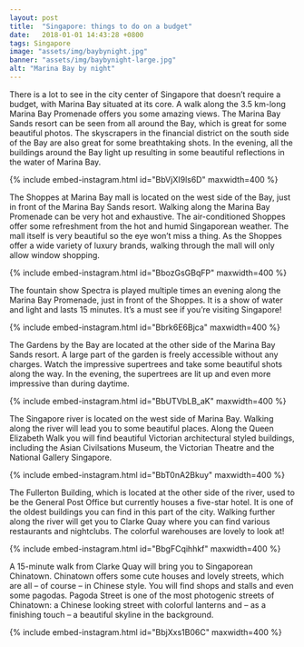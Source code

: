 ```yaml
---
layout: post
title:  "Singapore: things to do on a budget"
date:   2018-01-01 14:43:28 +0800
tags: Singapore
image: "assets/img/baybynight.jpg"
banner: "assets/img/baybynight-large.jpg"
alt: "Marina Bay by night"
---
```

There is a lot to see in the city center of Singapore that doesn’t require a budget, with Marina Bay situated at its core. A walk along the 3.5 km-long Marina Bay Promenade offers you some amazing views. The Marina Bay Sands resort can be seen from all around the Bay, which is great for some beautiful photos. The skyscrapers in the financial district on the south side of the Bay are also great for some breathtaking shots. In the evening, all the buildings around the Bay light up resulting in some beautiful reflections in the water of Marina Bay.

{% include embed-instagram.html id="BbVjXI9ls6D" maxwidth=400 %}

The Shoppes at Marina Bay mall is located on the west side of the Bay, just in front of the Marina Bay Sands resort. Walking along the Marina Bay Promenade can be very hot and exhaustive. The air-conditioned Shoppes offer some refreshment from the hot and humid Singaporean weather. The mall itself is very beautiful so the eye won’t miss a thing. As the Shoppes offer a wide variety of luxury brands, walking through the mall will only allow window shopping. 

{% include embed-instagram.html id="BbozGsGBqFP" maxwidth=400 %}

The fountain show Spectra is played multiple times an evening along the Marina Bay Promenade, just in front of the Shoppes. It is a show of water and light and lasts 15 minutes. It’s a must see if you’re visiting Singapore! 

{% include embed-instagram.html id="Bbrk6E6Bjca" maxwidth=400 %}

The Gardens by the Bay are located at the other side of the Marina Bay Sands resort. A large part of the garden is freely accessible without any charges. Watch the impressive supertrees and take some beautiful shots along the way. In the evening, the supertrees are lit up and even more impressive than during daytime.

{% include embed-instagram.html id="BbUTVbLB_aK" maxwidth=400 %}

The Singapore river is located on the west side of Marina Bay. Walking along the river will lead you to some beautiful places. Along the Queen Elizabeth Walk you will find beautiful Victorian architectural styled buildings, including the Asian Civilsations Museum, the Victorian Theatre and the National Gallery Singapore. 

{% include embed-instagram.html id="BbT0nA2Bkuy" maxwidth=400 %}

The Fullerton Building, which is located at the other side of the river, used to be the General Post Office but currently houses a five-star hotel. It is one of the oldest buildings you can find in this part of the city. Walking further along the river will get you to Clarke Quay where you can find various restaurants and nightclubs. The colorful warehouses are lovely to look at!

{% include embed-instagram.html id="BbgFCqihhkf" maxwidth=400 %}

A 15-minute walk from Clarke Quay will bring you to Singaporean Chinatown. Chinatown offers some cute houses and lovely streets, which are all – of course – in Chinese style. You will find shops and stalls and even some pagodas. Pagoda Street is one of the most photogenic streets of Chinatown: a Chinese looking street with colorful lanterns and – as a finishing touch – a beautiful skyline in the background.

{% include embed-instagram.html id="BbjXxs1B06C" maxwidth=400 %}
